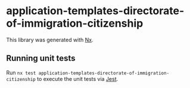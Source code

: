 # application-templates-directorate-of-immigration-citizenship

This library was generated with [Nx](https://nx.dev).

## Running unit tests

Run `nx test application-templates-directorate-of-immigration-citizenship` to execute the unit tests via [Jest](https://jestjs.io).
